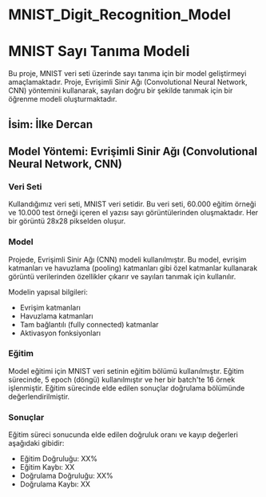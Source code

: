# MNIST_Digit_Recognition_Model
# MNIST Sayı Tanıma Modeli

Bu proje, MNIST veri seti üzerinde sayı tanıma için bir model geliştirmeyi amaçlamaktadır. Proje, Evrişimli Sinir Ağı (Convolutional Neural Network, CNN) yöntemini kullanarak, sayıları doğru bir şekilde tanımak için bir öğrenme modeli oluşturmaktadır.

## İsim: İlke Dercan
## Model Yöntemi: Evrişimli Sinir Ağı (Convolutional Neural Network, CNN)

### Veri Seti

Kullandığımız veri seti, MNIST veri setidir. Bu veri seti, 60.000 eğitim örneği ve 10.000 test örneği içeren el yazısı sayı görüntülerinden oluşmaktadır. Her bir görüntü 28x28 pikselden oluşur.

### Model

Projede, Evrişimli Sinir Ağı (CNN) modeli kullanılmıştır. Bu model, evrişim katmanları ve havuzlama (pooling) katmanları gibi özel katmanlar kullanarak görüntü verilerinden özellikler çıkarır ve sayıları tanımak için kullanılır.

Modelin yapısal bilgileri:

- Evrişim katmanları
- Havuzlama katmanları
- Tam bağlantılı (fully connected) katmanlar
- Aktivasyon fonksiyonları  

### Eğitim

Model eğitimi için MNIST veri setinin eğitim bölümü kullanılmıştır. Eğitim sürecinde, 5 epoch (döngü) kullanılmıştır ve her bir batch'te 16 örnek işlenmiştir. Eğitim sürecinde elde edilen sonuçlar doğrulama bölümünde değerlendirilmiştir.

### Sonuçlar

Eğitim süreci sonucunda elde edilen doğruluk oranı ve kayıp değerleri aşağıdaki gibidir:

- Eğitim Doğruluğu: XX%
- Eğitim Kaybı: XX
- Doğrulama Doğruluğu: XX%
- Doğrulama Kaybı: XX
